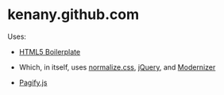 # kenany.github.com

Uses: 

 - [HTML5 Boilerplate][]
  - Which, in itself, uses [normalize.css][], [jQuery][], and [Modernizer][]
 - [Pagify.js][]

   [HTML5 Boilerplate]: http://html5boilerplate.com/
   [normalize.css]: http://necolas.github.com/normalize.css/
   [jQuery]: http://jquery.com/
   [Modernizer]: http://www.modernizr.com/
   [Pagify.js]: http://cmpolis.github.com/Pagify